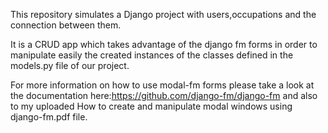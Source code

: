 
This repository simulates a Django project with users,occupations and the connection between them.

It is a CRUD app which takes advantage of the django fm forms
in order to manipulate easily the created instances of the classes
defined in the models.py file of our project.

For more information on how to use modal-fm forms please take a look at the documentation here:https://github.com/django-fm/django-fm
and also to my uploaded How to create and manipulate modal windows using django-fm.pdf file.


